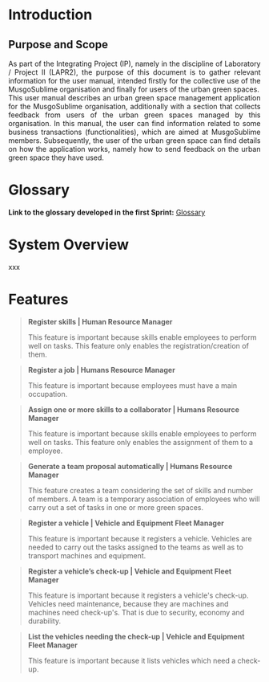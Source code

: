 # Introduction
## Purpose and Scope

<p style="text-align: justify">
As part of the Integrating Project (IP), namely in the discipline of Laboratory / 
Project II (LAPR2), the purpose of this document is to gather relevant information 
for the user manual, intended firstly for the collective use of the MusgoSublime 
organisation and finally for users of the urban green spaces. <br>
This user manual describes an urban green space management application 
for the MusgoSublime organisation, additionally with a section that collects feedback from 
users of the urban green spaces managed by this organisation. In this manual, the 
user can find information related to some business transactions (functionalities), 
which are aimed at MusgoSublime members. Subsequently, the user of the urban green 
space can find details on how the application works, namely how to send feedback on 
the urban green space they have used.
</p>

# Glossary

**Link to the glossary developed in the first Sprint:**
[Glossary](01.requirements-engineering/glossary.md)

# System Overview

xxx

# Features

>**Register skills | Human Resource Manager**
>
>This feature is important because skills enable employees to perform well on tasks.
>This feature only enables the registration/creation of them.

>**Register a job | Humans Resource Manager**
>
>This feature is important because employees must have a main occupation.

>**Assign one or more skills to a collaborator | Humans Resource Manager**
>
>This feature is important because skills enable employees to perform well on tasks.
>This feature only enables the assignment of them to a employee.

>**Generate a team proposal automatically | Humans Resource Manager**
>
>This feature creates a team considering the set of skills and number of members.
>A team is a temporary association of employees who will carry out a set of tasks in
one or more green spaces.

>**Register a vehicle | Vehicle and Equipment Fleet Manager**
>
>This feature is important because it registers a vehicle.
>Vehicles are needed to carry out the tasks assigned to the teams as well as to transport
machines and equipment.

>**Register a vehicle’s check-up | Vehicle and Equipment Fleet Manager**
>
>This feature is important because it registers a vehicle's check-up.
>Vehicles need maintenance, because they are machines and machines need check-up's.
>That is due to security, economy and durability.

>**List the vehicles needing the check-up | Vehicle and Equipment Fleet Manager**
>
>This feature is important because it lists vehicles which need a check-up.